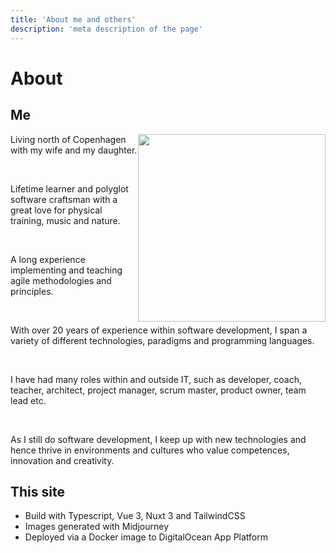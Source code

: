 ```yaml
---
title: 'About me and others'
description: 'meta description of the page'
---
```

<!-- Content of the page -->

# About

## Me

<img src="img/gothic_guitar.png" width="300" style="float: right;">

Living north of Copenhagen with my wife and my daughter.

<br>

Lifetime learner and polyglot software craftsman with a great love for physical training,
music and nature.

<br>


A long experience implementing and teaching agile methodologies and principles.


<br>

With over 20 years of experience within software development, I span a variety of different
technologies, paradigms and programming languages.

<br>


I have had many roles within and outside IT, such as developer, coach, teacher, architect,
project manager, scrum master, product owner, team lead etc.

<br>


As I still do software development, I keep up with new technologies and hence thrive in
environments and cultures who value competences, innovation and creativity.


## This site

* Build with Typescript, Vue 3, Nuxt 3 and TailwindCSS
* Images generated with Midjourney
* Deployed via a Docker image to DigitalOcean App Platform